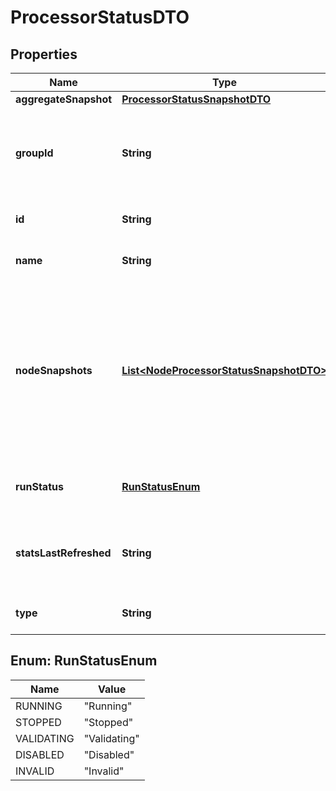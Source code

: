 # ProcessorStatusDTO

## Properties
Name | Type | Description | Notes
------------ | ------------- | ------------- | -------------
**aggregateSnapshot** | [**ProcessorStatusSnapshotDTO**](ProcessorStatusSnapshotDTO.md) |  |  [optional]
**groupId** | **String** | The unique ID of the process group that the Processor belongs to |  [optional]
**id** | **String** | The unique ID of the Processor |  [optional]
**name** | **String** | The name of the Processor |  [optional]
**nodeSnapshots** | [**List&lt;NodeProcessorStatusSnapshotDTO&gt;**](NodeProcessorStatusSnapshotDTO.md) | A status snapshot for each node in the cluster. If the NiFi instance is a standalone instance, rather than a cluster, this may be null. |  [optional]
**runStatus** | [**RunStatusEnum**](#RunStatusEnum) | The run status of the Processor |  [optional]
**statsLastRefreshed** | **String** | The timestamp of when the stats were last refreshed |  [optional]
**type** | **String** | The type of the Processor |  [optional]

<a name="RunStatusEnum"></a>
## Enum: RunStatusEnum
Name | Value
---- | -----
RUNNING | &quot;Running&quot;
STOPPED | &quot;Stopped&quot;
VALIDATING | &quot;Validating&quot;
DISABLED | &quot;Disabled&quot;
INVALID | &quot;Invalid&quot;
